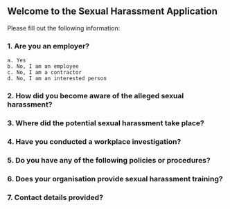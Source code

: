 ## Welcome to the Sexual Harassment Application

<!-- Use the [editor on GitHub](https://github.com/spirradical/Sexual-Harassment-App-Demo/edit/gh-pages/index.md) to maintain and preview the content for this website in Markdown files.

### Markdown

Markdown is a lightweight and easy-to-use syntax for styling your writing. It includes conventions for

```markdown
Syntax highlighted code block

# Header 1
## Header 2
### Header 3

- Bulleted
- List

1. Numbered
2. List

**Bold** and _Italic_ and `Code` text

[Link](url) and ![Image](src)
```

For more details see [GitHub Flavored Markdown](https://guides.github.com/features/mastering-markdown/).

### Jekyll Themes

Your Pages site will use the layout and styles from the Jekyll theme you have selected in your [repository settings](https://github.com/spirradical/Sexual-Harassment-App-Demo/settings/pages). The name of this theme is saved in the Jekyll `_config.yml` configuration file.

### Support or Contact

Having trouble with Pages? Check out our [documentation](https://docs.github.com/categories/github-pages-basics/) or [contact support](https://support.github.com/contact) and we’ll help you sort it out.

-->

Please fill out the following information:

### 1. Are you an employer?

    a. Yes
    b. No, I am an employee
    c. No, I am a contractor
    d. No, I am an interested person

### 2. How did you become aware of the alleged sexual harassment?

    

### 3. Where did the potential sexual harassment take place?

### 4. Have you conducted a workplace investigation?

### 5. Do you have any of the following policies or procedures?

### 6. Does your organisation provide sexual harassment training?

### 7. Contact details provided?
